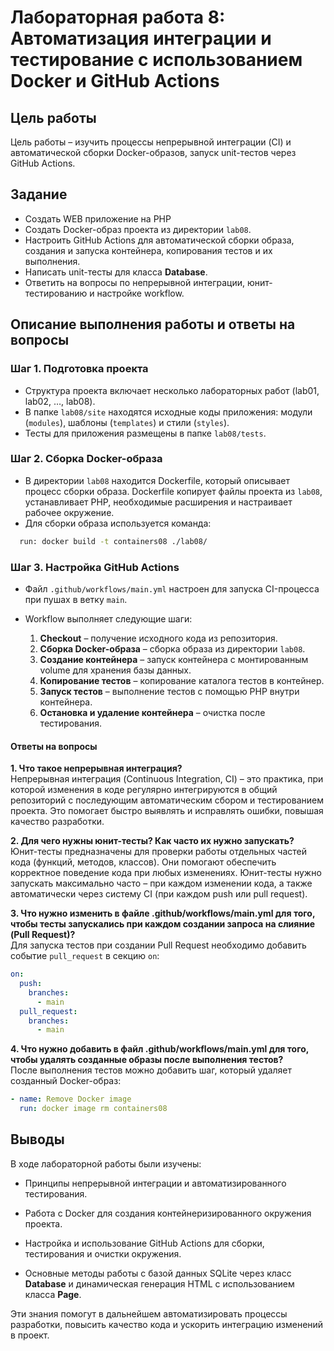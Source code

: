 # Лабораторная работа 8: Автоматизация интеграции и тестирование с использованием Docker и GitHub Actions

## Цель работы
Цель работы – изучить процессы непрерывной интеграции (CI) и автоматической сборки Docker-образов, запуск unit-тестов через GitHub Actions.

## Задание
- Создать WEB приложение на PHP
- Создать Docker-образ проекта из директории `lab08`. 
- Настроить GitHub Actions для автоматической сборки образа, создания и запуска контейнера, копирования тестов и их выполнения.
- Написать unit-тесты для класса **Database**.
- Ответить на вопросы по непрерывной интеграции, юнит-тестированию и настройке workflow.

## Описание выполнения работы и ответы на вопросы

### Шаг 1. Подготовка проекта
- Структура проекта включает несколько лабораторных работ (lab01, lab02, …, lab08).
- В папке `lab08/site` находятся исходные коды приложения: модули (`modules`), шаблоны (`templates`) и стили (`styles`).
- Тесты для приложения размещены в папке `lab08/tests`.

### Шаг 2. Сборка Docker-образа
- В директории `lab08` находится Dockerfile, который описывает процесс сборки образа. Dockerfile копирует файлы проекта из `lab08`, устанавливает PHP, необходимые расширения и настраивает рабочее окружение.
- Для сборки образа используется команда:
  
```bash
  run: docker build -t containers08 ./lab08/
```


### Шаг 3. Настройка GitHub Actions

- Файл `.github/workflows/main.yml` настроен для запуска CI-процесса при пушах в ветку `main`.
    
- Workflow выполняет следующие шаги:
    1. **Checkout** – получение исходного кода из репозитория.
    2. **Сборка Docker-образа** – сборка образа из директории `lab08`.
    3. **Создание контейнера** – запуск контейнера с монтированным volume для хранения базы данных.
    4. **Копирование тестов** – копирование каталога тестов в контейнер.
    5. **Запуск тестов** – выполнение тестов с помощью PHP внутри контейнера.
    6. **Остановка и удаление контейнера** – очистка после тестирования.

#### Ответы на вопросы

**1. Что такое непрерывная интеграция?**  
Непрерывная интеграция (Continuous Integration, CI) – это практика, при которой изменения в коде регулярно интегрируются в общий репозиторий с последующим автоматическим сбором и тестированием проекта. Это помогает быстро выявлять и исправлять ошибки, повышая качество разработки.

**2. Для чего нужны юнит-тесты? Как часто их нужно запускать?**  
Юнит-тесты предназначены для проверки работы отдельных частей кода (функций, методов, классов). Они помогают обеспечить корректное поведение кода при любых изменениях. Юнит-тесты нужно запускать максимально часто – при каждом изменении кода, а также автоматически через систему CI (при каждом push или pull request).

**3. Что нужно изменить в файле .github/workflows/main.yml для того, чтобы тесты запускались при каждом создании запроса на слияние (Pull Request)?**  
Для запуска тестов при создании Pull Request необходимо добавить событие `pull_request` в секцию `on`:

```yaml
on:
  push:
    branches:
      - main
  pull_request:
    branches:
      - main
```

**4. Что нужно добавить в файл .github/workflows/main.yml для того, чтобы удалять созданные образы после выполнения тестов?**  
После выполнения тестов можно добавить шаг, который удаляет созданный Docker-образ:

```yaml
- name: Remove Docker image
  run: docker image rm containers08
```

## Выводы

В ходе лабораторной работы были изучены:

- Принципы непрерывной интеграции и автоматизированного тестирования.
    
- Работа с Docker для создания контейнеризированного окружения проекта.
    
- Настройка и использование GitHub Actions для сборки, тестирования и очистки окружения.
    
- Основные методы работы с базой данных SQLite через класс **Database** и динамическая генерация HTML с использованием класса **Page**.
    

Эти знания помогут в дальнейшем автоматизировать процессы разработки, повысить качество кода и ускорить интеграцию изменений в проект.